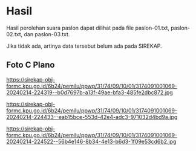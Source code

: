 # Hasil

Hasil perolehan suara paslon dapat dilihat pada file paslon-01.txt, paslon-02.txt, dan paslon-03.txt.

Jika tidak ada, artinya data tersebut belum ada pada SIREKAP.

## Foto C Plano

https://sirekap-obj-formc.kpu.go.id/6b24/pemilu/ppwp/31/74/09/10/01/3174091001069-20240214-224319--b0d7697b-a13f-49ae-bfa3-485fe2dbc872.jpg

https://sirekap-obj-formc.kpu.go.id/6b24/pemilu/ppwp/31/74/09/10/01/3174091001069-20240214-224433--eab15bce-553d-42e4-adc3-971032d4bd9a.jpg

https://sirekap-obj-formc.kpu.go.id/6b24/pemilu/ppwp/31/74/09/10/01/3174091001069-20240214-224522--56b4e146-8b34-4e13-b6d3-1f09e53cd6b2.jpg
